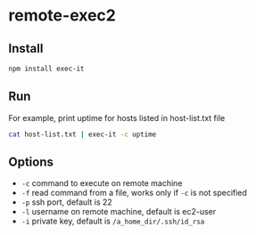 # remote-exec2

## Install

```sh
npm install exec-it
```

## Run

For example, print uptime for hosts listed in host-list.txt file

```sh
cat host-list.txt | exec-it -c uptime
```

## Options

 * ```-c``` command to execute on remote machine
 * ```-f``` read command from a file, works only if ```-c``` is not specified
 * ```-p``` ssh port, default is 22
 * ```-l``` username on remote machine, default is ec2-user
 * ```-i``` private key, default is ```/a_home_dir/.ssh/id_rsa```
